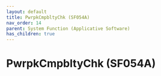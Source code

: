 ```yaml
---
layout: default
title: PwrpkCmpbltyChk (SF054A)
nav_order: 14
parent: System Function (Applicative Software)
has_children: true
---
```

# PwrpkCmpbltyChk (SF054A)
